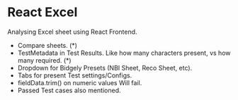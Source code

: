 # React Excel

Analysing Excel sheet using React Frontend.

- Compare sheets. (*)
- TestMetadata in Test Results. Like how many characters present, vs how many required. (*)
- Dropdown for Bidgely Presets (NBI Sheet, Reco Sheet, etc).
- Tabs for present Test settings/Configs.
- fieldData.trim() on numeric values Will fail.
- Passed Test cases also mentioned.